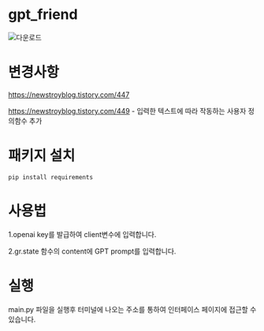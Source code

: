 # gpt_friend
![다운로드](https://github.com/Blue-B/gpt_friend/assets/55532956/d5025a96-6c1e-4f05-873d-1398dd7607b9)

# 변경사항
https://newstroyblog.tistory.com/447

https://newstroyblog.tistory.com/449  - 입력한 텍스트에 따라 작동하는 사용자 정의함수 추가

# 패키지 설치
```pip install requirements```

# 사용법
1.openai key를 발급하여 client변수에 입력합니다.

2.gr.state 함수의 content에 GPT prompt를 입력합니다.

# 실행
main.py 파일을 실행후 터미널에 나오는 주소를 통하여 인터페이스 페이지에 접근할 수 있습니다.

